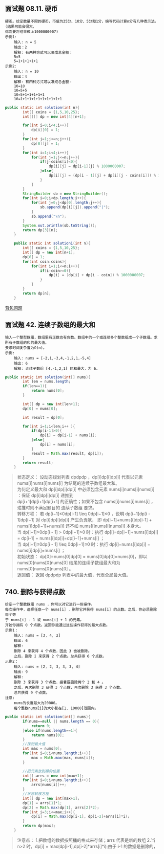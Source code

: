 ## 面试题 08.11. 硬币

    硬币。给定数量不限的硬币，币值为25分、10分、5分和1分，编写代码计算n分有几种表示法。(结果可能会很大，
    你需要将结果模上1000000007)
    示例1:
    	输入: n = 5
    	输出：2
    	解释: 有两种方式可以凑成总金额:
    	5=5
    	5=1+1+1+1+1
    示例2:
    	输入: n = 10
    	输出：4
    	解释: 有四种方式可以凑成总金额:
    	10=10
    	10=5+5
    	10=5+1+1+1+1+1
    	10=1+1+1+1+1+1+1+1+1+1

```java
public static int solution(int n){
		int[] coins = {1,5,10,25};
		int[][] dp = new int[4][n+1];

		for(int i=0;i<4;i++){
			dp[i][0] = 1;
		}
		for(int j=1;j<=n;j++){
			dp[0][j] = 1;
		}
		for(int i=1;i<4;i++){
			for(int j=1;j<=n;j++){
				if(j-coins[i]<0){
					dp[i][j] = dp[i-1][j] % 1000000007;
				}else{
					dp[i][j] = (dp[i - 1][j] + dp[i][j - coins[i]]) % 1000000007;
				}
			}
		}
		StringBuilder sb = new StringBuilder();
		for(int i=0;i<dp.length;i++){
			for(int j=0;j<dp[0].length;j++){
				sb.append(dp[i][j]).append("|");
			}
			sb.append("\n");
		}
		System.out.println(sb.toString());
		return dp[3][n];
	}

	public static int solution1(int n){
		int[] coins = {1,5,10,25};
		int[] dp = new int[n+1];
		dp[0] = 1;
		for(int coin:coins){
			for(int i=1;i<=n;i++){
				if(i-coin>=0){
					dp[i] = (dp[i] + dp[i - coin]) % 1000000007;
				}
			}
		}
		return dp[n];
	}
```

[背包问题](https://www.zhihu.com/topic/20747405/hot)

## 面试题 42. 连续子数组的最大和

    输入一个整型数组，数组里有正数也有负数。数组中的一个或连续多个整数组成一个子数组。求所有子数组的和的最大值。
    要求时间复杂度为O(n)。
    示例:
    	输入: nums = [-2,1,-3,4,-1,2,1,-5,4]
    	输出: 6
    	解释: 连续子数组 [4,-1,2,1] 的和最大，为 6。

```java
public static int solution(int[] nums){
		int len = nums.length;
		if(len==1){
			return nums[0];
		}

		int[] dp = new int[len+1];
		dp[0] = nums[0];

		int result = dp[0];

		for(int i=1;i<len;i++ ){
			if(dp[i-1]>0){
				dp[i] = dp[i-1] + nums[i];
			}else{
				dp[i] = nums[i];
			}
			result = Math.max(result, dp[i]);
		}
		return result;
	}
```

> 状态定义： 设动态规划列表 dpdpdp ，dp[i]dp[i]dp[i] 代表以元素 nums[i]nums[i]nums[i] 为结尾的连续子数组最大和。  
> 为何定义最大和 dp[i]dp[i]dp[i] 中必须包含元素 nums[i]nums[i]nums[i] ：保证 dp[i]dp[i]dp[i] 递推到  
> dp[i+1]dp[i+1]dp[i+1] 的正确性；如果不包含 nums[i]nums[i]nums[i] ，递推时则不满足题目的 连续子数组 要求。  
> 转移方程： 若 dp[i−1]≤0dp[i-1] \leq 0dp[i−1]≤0 ，说明 dp[i−1]dp[i - 1]dp[i−1] 对 dp[i]dp[i]dp[i] 产生负贡献，
> 即 dp[i−1]+nums[i]dp[i-1] + nums[i]dp[i−1]+nums[i] 还不如 nums[i]nums[i]nums[i] 本身大。  
> 当 dp[i−1]>0dp[i - 1] > 0dp[i−1]>0 时：执行 dp[i]=dp[i−1]+nums[i]dp[i] = dp[i-1] + nums[i]dp[i]=dp[i−1]+nums[i] ；  
> 当 dp[i−1]≤0dp[i - 1] \leq 0dp[i−1]≤0 时：执行 dp[i]=nums[i]dp[i] = nums[i]dp[i]=nums[i] ；  
> 初始状态： dp[0]=nums[0]dp[0] = nums[0]dp[0]=nums[0]，即以 nums[0]nums[0]nums[0] 结尾的连续子数组最大和为
> nums[0]nums[0]nums[0] 。  
> 返回值： 返回 dpdpdp 列表中的最大值，代表全局最大值。

## 740. 删除与获得点数

    给定一个整数数组 nums ，你可以对它进行一些操作。
    每次操作中，选择任意一个 nums[i] ，删除它并获得 nums[i] 的点数。之后，你必须删除每个等
    于 nums[i] - 1 或 nums[i] + 1 的元素。
    开始你拥有 0 个点数。返回你能通过这些操作获得的最大点数。
    示例1：
    	输入: nums = [3, 4, 2]
    	输出: 6
    	解释:
    	删除 4 来获得 4 个点数，因此 3 也被删除。
    	之后，删除 2 来获得 2 个点数。总共获得 6 个点数。
    示例2：
    	输入: nums = [2, 2, 3, 3, 3, 4]
    	输出: 9
    	解释:
    	删除 3 来获得 3 个点数，接着要删除两个 2 和 4 。
    	之后，再次删除 3 获得 3 个点数，再次删除 3 获得 3 个点数。
    	总共获得 9 个点数。
    注意:
    	nums的长度最大为20000。
    	每个整数nums[i]的大小都在[1, 10000]范围内。

```java
public static int solution(int[] nums){
		if(nums==null || nums.length == 0){
			return 0;
		}else if(nums.length==1){
			return nums[0];
		}
		//找到最大值
		int max = nums[0];
		for(int i=0;i<nums.length;i++){
			max = Math.max(max, nums[i]);
		}

		//把元素放到桶的位置
		int[] arrs = new int[max+1];
		for(int i=0;i<nums.length;i++){
			arrs[nums[i]]++;
		}
		//状态转移方程
		int[] dp = new int[max+1];
		dp[1] = arrs[1]*1;
		dp[2] = Math.max(dp[1], arrs[2]*2);
		for(int i=3;i<=max;i++){
			dp[i] = Math.max(dp[i-1], dp[i-2]+arrs[i]*i);
		}
		return dp[max];
	}
```

> 注意点： 1.把数组的数据按照桶的格式来存储；arrs 代表是新的数组 2.当 n>2 时，dp[i] = max(dp[i-1],dp[i-2]*arrs[i]*i);由于 i-1 的数据是删除的，
